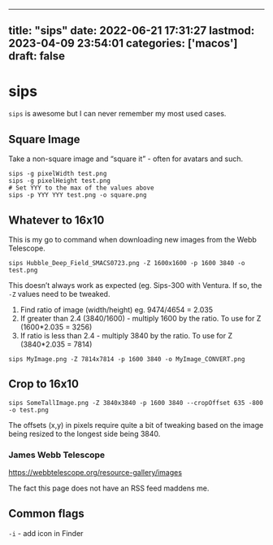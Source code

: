 
---
title: "sips"
date: 2022-06-21 17:31:27
lastmod: 2023-04-09 23:54:01
categories: ['macos']
draft: false
---


# sips
`sips` is awesome but I can never remember my most used cases.

## Square Image
Take a non-square image and “square it” - often for avatars and such.

```
sips -g pixelWidth test.png
sips -g pixelHeight test.png
# Set YYY to the max of the values above
sips -p YYY YYY test.png -o square.png
```

## Whatever  to 16x10 
This is my go to command when downloading new images from the Webb Telescope.

```
sips Hubble_Deep_Field_SMACS0723.png -Z 1600x1600 -p 1600 3840 -o test.png
```

This doesn’t always work as expected (eg. Sips-300 with Ventura. If so, the `-Z` values need to be tweaked.

1. Find ratio of image (width/height)
	eg. 9474/4654 = 2.035
2. If greater than 2.4 (3840/1600) -  multiply 1600 by the ratio. To use for Z (1600*2.035 = 3256)
3. If ratio is less than 2.4 - multiply 3840 by the ratio. To use for Z (3840*2.035 = 7814)

```
sips MyImage.png -Z 7814x7814 -p 1600 3840 -o MyImage_CONVERT.png
```

## Crop to 16x10

```
sips SomeTallImage.png -Z 3840x3840 -p 1600 3840 --cropOffset 635 -800 -o test.png
```

The offsets (x,y) in pixels require quite a bit of tweaking based on the image being resized to the longest side being 3840.

### James Webb Telescope
https://webbtelescope.org/resource-gallery/images

The fact this page does not have an RSS feed maddens me.

## Common flags
`-i` - add icon in Finder

<!-- #public #macos -->

<!-- {BearID:571EA800-1D33-4F17-9822-E9234F341200-1481-00000E988377EA6A} -->
